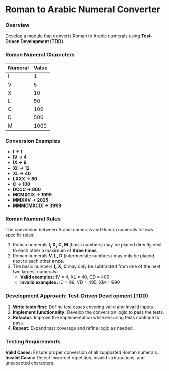 # **Roman to Arabic Numeral Converter**

### **Overview**
Develop a module that converts Roman to Arabic numerals using **Test-Driven Development (TDD)**.

### **Roman Numeral Characters**
| Numeral | Value |
|--------|--------|
| I      | 1      |
| V      | 5      |
| X      | 10     |
| L      | 50     |
| C      | 100    |
| D      | 500    |
| M      | 1000   |

### **Conversion Examples**
- **I → 1**  
- **IV → 4**  
- **IX → 9**  
- **XII → 12**  
- **XL → 40**  
- **LXXX → 80**  
- **C → 100**  
- **DCCC → 800**  
- **MCMXCIX → 1999**  
- **MMXXV → 2025**  
- **MMMCMXCIX → 3999**  

### **Roman Numeral Rules**
The conversion between Arabic numerals and Roman numerals follows specific rules:

1. Roman numerals **I, X, C, M** (basic numbers) may be placed directly next to each other a maximum of **three times**.
2. Roman numerals **V, L, D** (intermediate numbers) may only be placed next to each other **once**.
3. The basic numbers **I, X, C** may only be subtracted from one of the next two largest numerals:
   - **Valid examples:** IV = 4, XL = 40, CD = 400
   - **Invalid examples:** IC = 99, VD = 495, XM = 990

### **Development Approach: Test-Driven Development (TDD)**
1. **Write tests first:** Define test cases covering valid and invalid inputs.
2. **Implement functionality:** Develop the conversion logic to pass the tests.
3. **Refactor:** Improve the implementation while ensuring tests continue to pass.
4. **Repeat:** Expand test coverage and refine logic as needed.  

### **Testing Requirements**
**Valid Cases:** Ensure proper conversion of all supported Roman numerals.  
**Invalid Cases:** Detect incorrect repetition, invalid subtractions, and unexpected characters.
